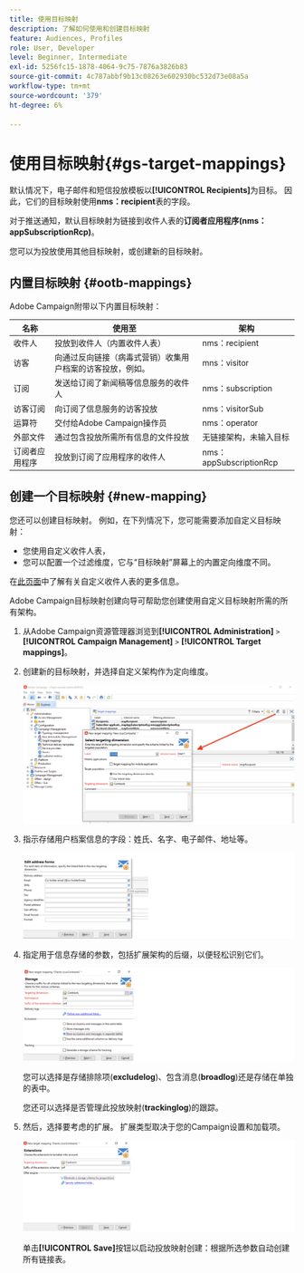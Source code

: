```yaml
---
title: 使用目标映射
description: 了解如何使用和创建目标映射
feature: Audiences, Profiles
role: User, Developer
level: Beginner, Intermediate
exl-id: 5256fc15-1878-4064-9c75-7876a3826b83
source-git-commit: 4c787abbf9b13c08263e602930bc532d73e08a5a
workflow-type: tm+mt
source-wordcount: '379'
ht-degree: 6%

---
```


# 使用目标映射{#gs-target-mappings}

默认情况下，电子邮件和短信投放模板以&#x200B;**[!UICONTROL Recipients]**&#x200B;为目标。 因此，它们的目标映射使用&#x200B;**nms：recipient**&#x200B;表的字段。

对于推送通知，默认目标映射为链接到收件人表的&#x200B;**订阅者应用程序(nms：appSubscriptionRcp)**。

您可以为投放使用其他目标映射，或创建新的目标映射。

## 内置目标映射 {#ootb-mappings}

Adobe Campaign附带以下内置目标映射：

| 名称 | 使用至 | 架构 |
|---|---|---|
| 收件人 | 投放到收件人（内置收件人表） | nms：recipient |
| 访客 | 向通过反向链接（病毒式营销）收集用户档案的访客投放，例如。 | mns：visitor |
| 订阅 | 发送给订阅了新闻稿等信息服务的收件人 | nms：subscription |
| 访客订阅 | 向订阅了信息服务的访客投放 | nms：visitorSub |
| 运算符 | 交付给Adobe Campaign操作员 | nms：operator |
| 外部文件 | 通过包含投放所需所有信息的文件投放 | 无链接架构，未输入目标 |
| 订阅者应用程序 | 投放到订阅了应用程序的收件人 | nms：appSubscriptionRcp |


## 创建一个目标映射 {#new-mapping}

您还可以创建目标映射。 例如，在下列情况下，您可能需要添加自定义目标映射：

* 您使用自定义收件人表，
* 您可以配置一个过滤维度，它与“目标映射”屏幕上的内置定向维度不同。

在[此页面](../dev/custom-recipient.md)中了解有关自定义收件人表的更多信息。

Adobe Campaign目标映射创建向导可帮助您创建使用自定义目标映射所需的所有架构。

1. 从Adobe Campaign资源管理器浏览到&#x200B;**[!UICONTROL Administration]** `>` **[!UICONTROL Campaign Management]** `>` **[!UICONTROL Target mappings]**。

1. 创建新的目标映射，并选择自定义架构作为定向维度。

   ![](assets/new-target-mapping.png)


1. 指示存储用户档案信息的字段：姓氏、名字、电子邮件、地址等。

   ![](assets/wf_new_mapping_define_join.png)

1. 指定用于信息存储的参数，包括扩展架构的后缀，以便轻松识别它们。

   ![](assets/wf_new_mapping_define_names.png)

   您可以选择是存储排除项(**excludelog**)、包含消息(**broadlog**)还是存储在单独的表中。

   您还可以选择是否管理此投放映射(**trackinglog**)的跟踪。

1. 然后，选择要考虑的扩展。 扩展类型取决于您的Campaign设置和加载项。

   ![](assets/wf_new_mapping_define_extensions.png)

   单击&#x200B;**[!UICONTROL Save]**&#x200B;按钮以启动投放映射创建：根据所选参数自动创建所有链接表。
